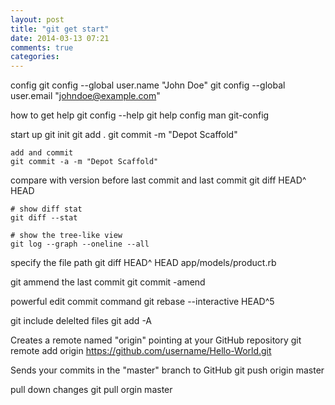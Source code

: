 ```yaml
---
layout: post
title: "git get start"
date: 2014-03-13 07:21
comments: true
categories:
---
```

config
    git config --global user.name "John Doe"
    git config --global user.email "johndoe@example.com"

how to get help
    git config --help
    git help config
    man git-config


start up
    git init
    git add .
    git commit -m "Depot Scaffold"

    add and commit
    git commit -a -m "Depot Scaffold"

compare with version before last commit and last commit
    git diff HEAD^ HEAD

    # show diff stat
    git diff --stat

    # show the tree-like view
    git log --graph --oneline --all

specify the file path
    git diff HEAD^ HEAD app/models/product.rb


git ammend the last commit
    git commit -amend

powerful edit commit command
    git rebase --interactive HEAD^5

git include delelted files
    git add -A


Creates a remote named "origin" pointing at your GitHub repository
    git remote add origin https://github.com/username/Hello-World.git

Sends your commits in the "master" branch to GitHub
    git push origin master

pull down changes
    git pull orgin master
